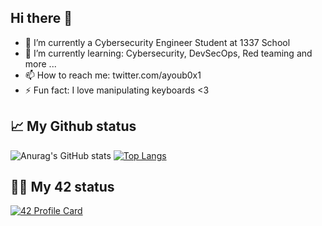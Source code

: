 Hi there 👋
---------------------


- 🔭 I’m currently a Cybersecurity Engineer Student at 1337 School
- 🌱 I’m currently learning: Cybersecurity, DevSecOps, Red teaming and more ...
- 📫 How to reach me: twitter.com/ayoub0x1
- ⚡ Fun fact: I love manipulating keyboards <3


## 📈 My Github status

![Anurag's GitHub stats](https://github-readme-stats.vercel.app/api?username=ayoub0x1&show_icons=true&theme=radical)
[![Top Langs](https://github-readme-stats.vercel.app/api/top-langs/?username=ayoub0x1&layout=compact)](https://github.com/ayoub0x1/Ayoub0x1/blob/main/README.md)


## 👨‍💻 My 42 status


[![42 Profile Card](https://1337-readme.vercel.app/api/profile?cursus=42&dark=true&login=aymoulou)](https://github.com/ayoub0x1/Ayoub0x1/blob/main/README.md)
